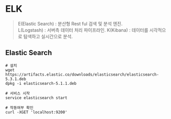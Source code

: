 # ELK
> E(Elastic Search) : 분산형 Rest ful 검색 및 분석 엔진.   
> L(Logstash) : 서버측 데이터 처리 파이프라인.
> K(Kibana) : 데이터를 시각적으로 탐색하고 실시간으로 분석.

## Elastic Search
```
# 설치
wget https://artifacts.elastic.co/downloads/elasticsearch/elasticsearch-5.3.1.deb
dpkg -i elasticsearch-5.1.1.deb

# 서비스 시작
service elasticsearch start

# 작동여부 확인
curl -XGET 'localhost:9200'
```